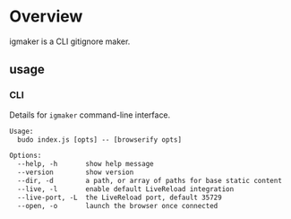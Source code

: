# Overview
igmaker is a CLI gitignore maker.

## usage
### CLI

Details for `igmaker` command-line interface.
```txt
Usage:
  budo index.js [opts] -- [browserify opts]

Options:
  --help, -h       show help message
  --version        show version
  --dir, -d        a path, or array of paths for base static content
  --live, -l       enable default LiveReload integration
  --live-port, -L  the LiveReload port, default 35729
  --open, -o       launch the browser once connected
```
